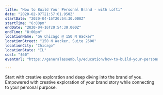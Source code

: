 ```yaml
---
title: "How to Build Your Personal Brand - with Lofti"
date: "2020-02-07T21:57:01.950Z"
startDate: "2020-04-16T20:54:30.000Z"
startTime: "6:00pm"
endDate: "2020-04-16T20:54:30.000Z"
endTime: "8:00pm"
locationName: "GA Chicago @ 150 N Wacker"
locationStreet: "150 N Wacker, Suite 2600"
locationCity: "Chicago"
locationState: "IL"
cost: "$60"
eventUrl: "https://generalassemb.ly/education/how-to-build-your-personal-brand-with-lofti/chicago/102805"

---
```


Start with creative exploration and deep diving into the brand of you. Empowered with creative exploration of your brand story while connecting to your personal purpose. 

